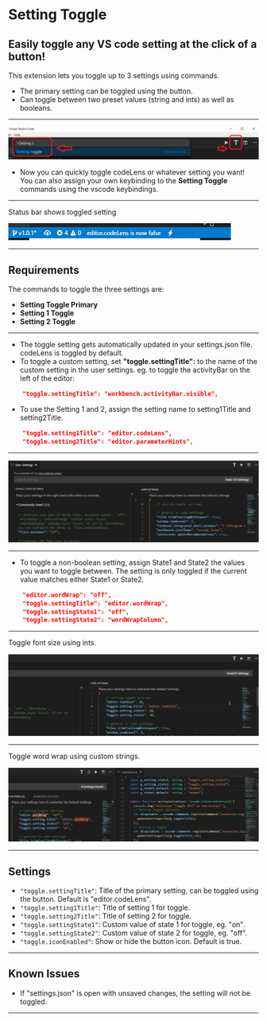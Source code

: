 # Setting Toggle

## Easily toggle any VS code setting at the **click of a button**!

This extension lets you toggle up to 3 settings using commands.
- The primary setting can be toggled using the button.
- Can toggle between two preset values (string and ints) as well as booleans.

---
<img src="https://raw.githubusercontent.com/Ho-Wan/vscode-setting-toggle/master/images/setting-toggle-img1.png" alt="setting-toggle-image1"/>

- Now you can quickly toggle codeLens or whatever setting you want! You can also assign your own keybinding to the **Setting Toggle** commands using the vscode keybindings.

---
Status bar shows toggled setting

<img src="https://raw.githubusercontent.com/Ho-Wan/vscode-setting-toggle/master/images/setting-toggle-status.gif" alt="setting-toggle-status.gif"/>

---
## Requirements


The commands to toggle the three settings are:
- **Setting Toggle Primary**
- **Setting 1 Toggle**
- **Setting 2 Toggle**
---
- The toggle setting gets automatically updated in your settings.json file. codeLens is toggled by default.
- To toggle a custom setting, set **"toggle.settingTitle":** to the name of the custom setting in the user settings.
eg. to toggle the activityBar on the left of the editor:
``` JSON
    "toggle.settingTitle": "workbench.activityBar.visible",
```
- To use the Setting 1 and 2, assign the setting name to setting1Title and setting2Title.
``` JSON
    "toggle.setting1Title": "editor.codeLens",
    "toggle.setting2Title": "editor.parameterHints",
```
---
<img src="https://raw.githubusercontent.com/Ho-Wan/vscode-setting-toggle/master/images/setting-toggle.gif" alt="setting-toggle-demo.gif">

---
- To toggle a non-boolean setting, assign State1 and State2 the values you want to toggle between. The setting is only toggled if the current value matches either State1 or State2.
``` JSON
    "editor.wordWrap": "off",
    "toggle.settingTitle": "editor.wordWrap",
    "toggle.settingState1": "off",
    "toggle.settingState2": "wordWrapColumn",
```
---
Toggle font size using ints.

<img src="https://raw.githubusercontent.com/Ho-Wan/vscode-setting-toggle/master/images/setting-toggle-states1.1.2a.gif" alt="setting-toggle-demo-states_ints.gif">

---
Toggle word wrap using custom strings.

<img src="https://raw.githubusercontent.com/Ho-Wan/vscode-setting-toggle/master/images/setting-toggle-states1.1.2b.gif" alt="setting-toggle-demo-states_strings.gif">

---
## Settings

- `"toggle.settingTitle"`: Title of the primary setting, can be toggled using the button. Default is "editor.codeLens".
- `"toggle.setting1Title"`: Title of setting 1 for toggle.
- `"toggle.setting2Title"`: Title of setting 2 for toggle.
- `"toggle.settingState1"`: Custom value of state 1 for toggle, eg. "on".
- `"toggle.settingState2"`: Custom value of state 2 for toggle, eg. "off".
- `"toggle.iconEnabled"`: Show or hide the button icon. Default is true.

---
## Known Issues

- If "settings.json" is open with unsaved changes, the setting will not be toggled.

---
